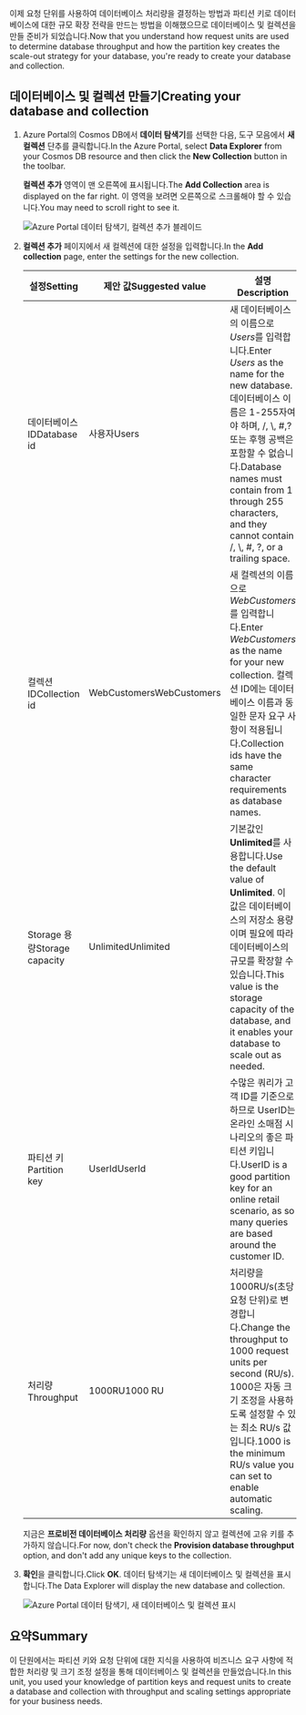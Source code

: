 <span data-ttu-id="0ef0a-101">이제 요청 단위를 사용하여 데이터베이스 처리량을 결정하는 방법과 파티션 키로 데이터베이스에 대한 규모 확장 전략을 만드는 방법을 이해했으므로 데이터베이스 및 컬렉션을 만들 준비가 되었습니다.</span><span class="sxs-lookup"><span data-stu-id="0ef0a-101">Now that you understand how request units are used to determine database throughput and how the partition key creates the scale-out strategy for your database, you're ready to create your database and collection.</span></span>

## <a name="creating-your-database-and-collection"></a><span data-ttu-id="0ef0a-102">데이터베이스 및 컬렉션 만들기</span><span class="sxs-lookup"><span data-stu-id="0ef0a-102">Creating your database and collection</span></span>

1. <span data-ttu-id="0ef0a-103">Azure Portal의 Cosmos DB에서 **데이터 탐색기**를 선택한 다음, 도구 모음에서 **새 컬렉션** 단추를 클릭합니다.</span><span class="sxs-lookup"><span data-stu-id="0ef0a-103">In the Azure Portal, select **Data Explorer** from your Cosmos DB resource and then click the **New Collection** button in the toolbar.</span></span>
    
    <span data-ttu-id="0ef0a-104">**컬렉션 추가** 영역이 맨 오른쪽에 표시됩니다.</span><span class="sxs-lookup"><span data-stu-id="0ef0a-104">The **Add Collection** area is displayed on the far right.</span></span> <span data-ttu-id="0ef0a-105">이 영역을 보려면 오른쪽으로 스크롤해야 할 수 있습니다.</span><span class="sxs-lookup"><span data-stu-id="0ef0a-105">You may need to scroll right to see it.</span></span>

    ![Azure Portal 데이터 탐색기, 컬렉션 추가 블레이드](../media/5-create-a-database-and-collection/azure-cosmosdb-data-explorer.png)

2. <span data-ttu-id="0ef0a-107">**컬렉션 추가** 페이지에서 새 컬렉션에 대한 설정을 입력합니다.</span><span class="sxs-lookup"><span data-stu-id="0ef0a-107">In the **Add collection** page, enter the settings for the new collection.</span></span>

    <span data-ttu-id="0ef0a-108">설정</span><span class="sxs-lookup"><span data-stu-id="0ef0a-108">Setting</span></span> | <span data-ttu-id="0ef0a-109">제안 값</span><span class="sxs-lookup"><span data-stu-id="0ef0a-109">Suggested value</span></span> | <span data-ttu-id="0ef0a-110">설명</span><span class="sxs-lookup"><span data-stu-id="0ef0a-110">Description</span></span>
    --------|-----------------|-------------
    <span data-ttu-id="0ef0a-111">데이터베이스 ID</span><span class="sxs-lookup"><span data-stu-id="0ef0a-111">Database id</span></span>      | <span data-ttu-id="0ef0a-112">사용자</span><span class="sxs-lookup"><span data-stu-id="0ef0a-112">Users</span></span>         | <span data-ttu-id="0ef0a-113">새 데이터베이스의 이름으로 *Users*를 입력합니다.</span><span class="sxs-lookup"><span data-stu-id="0ef0a-113">Enter *Users* as the name for the new database.</span></span> <span data-ttu-id="0ef0a-114">데이터베이스 이름은 1-255자여야 하며, /, \\, #,? 또는 후행 공백은 포함할 수 없습니다.</span><span class="sxs-lookup"><span data-stu-id="0ef0a-114">Database names must contain from 1 through 255 characters, and they cannot contain /, \\, #, ?, or a trailing space.</span></span>
    <span data-ttu-id="0ef0a-115">컬렉션 ID</span><span class="sxs-lookup"><span data-stu-id="0ef0a-115">Collection id</span></span>    | <span data-ttu-id="0ef0a-116">WebCustomers</span><span class="sxs-lookup"><span data-stu-id="0ef0a-116">WebCustomers</span></span>  | <span data-ttu-id="0ef0a-117">새 컬렉션의 이름으로 *WebCustomers*를 입력합니다.</span><span class="sxs-lookup"><span data-stu-id="0ef0a-117">Enter *WebCustomers* as the name for your new collection.</span></span> <span data-ttu-id="0ef0a-118">컬렉션 ID에는 데이터베이스 이름과 동일한 문자 요구 사항이 적용됩니다.</span><span class="sxs-lookup"><span data-stu-id="0ef0a-118">Collection ids have the same character requirements as database names.</span></span>
    <span data-ttu-id="0ef0a-119">Storage 용량</span><span class="sxs-lookup"><span data-stu-id="0ef0a-119">Storage capacity</span></span> | <span data-ttu-id="0ef0a-120">Unlimited</span><span class="sxs-lookup"><span data-stu-id="0ef0a-120">Unlimited</span></span>     | <span data-ttu-id="0ef0a-121">기본값인 **Unlimited**를 사용합니다.</span><span class="sxs-lookup"><span data-stu-id="0ef0a-121">Use the default value of **Unlimited**.</span></span> <span data-ttu-id="0ef0a-122">이 값은 데이터베이스의 저장소 용량이며 필요에 따라 데이터베이스의 규모를 확장할 수 있습니다.</span><span class="sxs-lookup"><span data-stu-id="0ef0a-122">This value is the storage capacity of the database, and it enables your database to scale out as needed.</span></span>
    <span data-ttu-id="0ef0a-123">파티션 키</span><span class="sxs-lookup"><span data-stu-id="0ef0a-123">Partition key</span></span>    | <span data-ttu-id="0ef0a-124">UserId</span><span class="sxs-lookup"><span data-stu-id="0ef0a-124">UserId</span></span>        | <span data-ttu-id="0ef0a-125">수많은 쿼리가 고객 ID를 기준으로 하므로 UserID는 온라인 소매점 시나리오의 좋은 파티션 키입니다.</span><span class="sxs-lookup"><span data-stu-id="0ef0a-125">UserID is a good partition key for an online retail scenario, as so many queries are based around the customer ID.</span></span>
    <span data-ttu-id="0ef0a-126">처리량</span><span class="sxs-lookup"><span data-stu-id="0ef0a-126">Throughput</span></span>       |<span data-ttu-id="0ef0a-127">1000RU</span><span class="sxs-lookup"><span data-stu-id="0ef0a-127">1000 RU</span></span>        | <span data-ttu-id="0ef0a-128">처리량을 1000RU/s(초당 요청 단위)로 변경합니다.</span><span class="sxs-lookup"><span data-stu-id="0ef0a-128">Change the throughput to 1000 request units per second (RU/s).</span></span> <span data-ttu-id="0ef0a-129">1000은 자동 크기 조정을 사용하도록 설정할 수 있는 최소 RU/s 값입니다.</span><span class="sxs-lookup"><span data-stu-id="0ef0a-129">1000 is the minimum RU/s value you can set to enable automatic scaling.</span></span>
    
    <span data-ttu-id="0ef0a-130">지금은 **프로비전 데이터베이스 처리량** 옵션을 확인하지 않고 컬렉션에 고유 키를 추가하지 않습니다.</span><span class="sxs-lookup"><span data-stu-id="0ef0a-130">For now, don't check the **Provision database throughput** option, and don't add any unique keys to the collection.</span></span> 
    
3. <span data-ttu-id="0ef0a-131">**확인**을 클릭합니다.</span><span class="sxs-lookup"><span data-stu-id="0ef0a-131">Click **OK**.</span></span> <span data-ttu-id="0ef0a-132">데이터 탐색기는 새 데이터베이스 및 컬렉션을 표시합니다.</span><span class="sxs-lookup"><span data-stu-id="0ef0a-132">The Data Explorer will display the new database and collection.</span></span>

    ![Azure Portal 데이터 탐색기, 새 데이터베이스 및 컬렉션 표시](../media/5-create-a-database-and-collection/azure-cosmos-db-new-collection.png)

## <a name="summary"></a><span data-ttu-id="0ef0a-134">요약</span><span class="sxs-lookup"><span data-stu-id="0ef0a-134">Summary</span></span>

<span data-ttu-id="0ef0a-135">이 단원에서는 파티션 키와 요청 단위에 대한 지식을 사용하여 비즈니스 요구 사항에 적합한 처리량 및 크기 조정 설정을 통해 데이터베이스 및 컬렉션을 만들었습니다.</span><span class="sxs-lookup"><span data-stu-id="0ef0a-135">In this unit, you used your knowledge of partition keys and request units to create a database and collection with throughput and scaling settings appropriate for your business needs.</span></span>